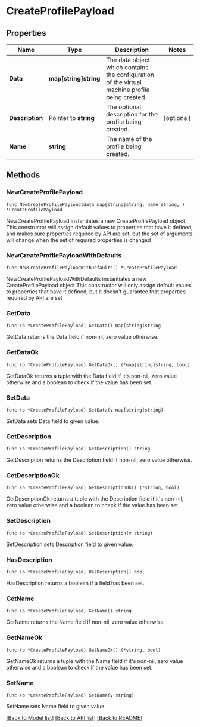 # CreateProfilePayload

## Properties

Name | Type | Description | Notes
------------ | ------------- | ------------- | -------------
**Data** | **map[string]string** | The data object which contains the configuration of the virtual machine profile being created. | 
**Description** | Pointer to **string** | The optional description for the profile being created. | [optional] 
**Name** | **string** | The name of the profile being created. | 

## Methods

### NewCreateProfilePayload

`func NewCreateProfilePayload(data map[string]string, name string, ) *CreateProfilePayload`

NewCreateProfilePayload instantiates a new CreateProfilePayload object
This constructor will assign default values to properties that have it defined,
and makes sure properties required by API are set, but the set of arguments
will change when the set of required properties is changed

### NewCreateProfilePayloadWithDefaults

`func NewCreateProfilePayloadWithDefaults() *CreateProfilePayload`

NewCreateProfilePayloadWithDefaults instantiates a new CreateProfilePayload object
This constructor will only assign default values to properties that have it defined,
but it doesn't guarantee that properties required by API are set

### GetData

`func (o *CreateProfilePayload) GetData() map[string]string`

GetData returns the Data field if non-nil, zero value otherwise.

### GetDataOk

`func (o *CreateProfilePayload) GetDataOk() (*map[string]string, bool)`

GetDataOk returns a tuple with the Data field if it's non-nil, zero value otherwise
and a boolean to check if the value has been set.

### SetData

`func (o *CreateProfilePayload) SetData(v map[string]string)`

SetData sets Data field to given value.


### GetDescription

`func (o *CreateProfilePayload) GetDescription() string`

GetDescription returns the Description field if non-nil, zero value otherwise.

### GetDescriptionOk

`func (o *CreateProfilePayload) GetDescriptionOk() (*string, bool)`

GetDescriptionOk returns a tuple with the Description field if it's non-nil, zero value otherwise
and a boolean to check if the value has been set.

### SetDescription

`func (o *CreateProfilePayload) SetDescription(v string)`

SetDescription sets Description field to given value.

### HasDescription

`func (o *CreateProfilePayload) HasDescription() bool`

HasDescription returns a boolean if a field has been set.

### GetName

`func (o *CreateProfilePayload) GetName() string`

GetName returns the Name field if non-nil, zero value otherwise.

### GetNameOk

`func (o *CreateProfilePayload) GetNameOk() (*string, bool)`

GetNameOk returns a tuple with the Name field if it's non-nil, zero value otherwise
and a boolean to check if the value has been set.

### SetName

`func (o *CreateProfilePayload) SetName(v string)`

SetName sets Name field to given value.



[[Back to Model list]](../README.md#documentation-for-models) [[Back to API list]](../README.md#documentation-for-api-endpoints) [[Back to README]](../README.md)


